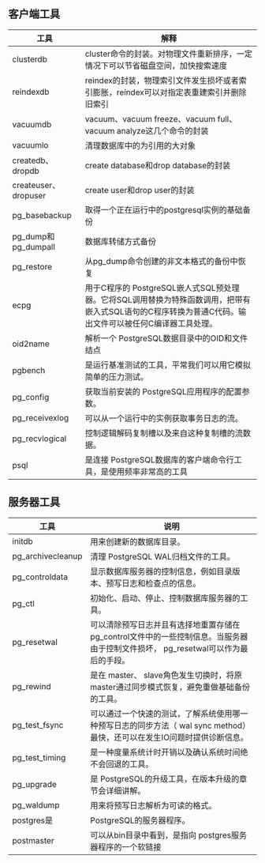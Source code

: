 ## 客户端工具

工具|解释
---|---
clusterdb|cluster命令的封装。对物理文件重新排序，一定情况下可以节省磁盘空间，加快搜索速度
reindexdb|reindex的封装，物理索引文件发生损坏或者索引膨胀，reindex可以对指定表重建索引并删除旧索引
vacuumdb|vacuum、vacuum freeze、vacuum full、vacuum analyze这几个命令的封装
vacuumlo|清理数据库中的为引用的大对象
createdb、dropdb|create database和drop database的封装
createuser、dropuser|create user和drop user的封装
pg_basebackup|取得一个正在运行中的postgresql实例的基础备份
pg_dump和pg_dumpall|数据库转储方式备份
pg_restore|从pg_dump命令创建的非文本格式的备份中恢复
ecpg|用于C程序的 PostgreSQL嵌人式SQL预处理器。它将SQL调用替换为特殊函数调用，把带有嵌入式SQL语句的C程序转换为普通C代码。输出文件可以被任何C编译器工具处理。
oid2name|解析一个 PostgreSQL数据目录中的OID和文件结点
pgbench|是运行基准测试的工具，平常我们可以用它模拟简单的压力测试。
pg_config|获取当前安装的 PostgreSQL应用程序的配置参数。
pg_receivexlog|可以从一个运行中的实例获取事务日志的流。
pg_recvlogical|控制逻辑解码复制槽以及来自这种复制槽的流数据。
psql|是连接 PostgreSQL数据库的客户端命令行工具，是使用频率非常高的工具

## 服务器工具

工具|说明
---|---
initdb|用来创建新的数据库目录。
pg_archivecleanup|清理 PostgreSQL WAL归档文件的工具。
pg_controldata|显示数据库服务器的控制信息，例如目录版本、预写日志和检查点的信息。
pg_ctl|初始化、启动、停止、控制数据库服务器的工具。
pg_resetwal|可以清除预写日志并且有选择地重置存储在 pg_control文件中的一些控制信息。当服务器由于控制文件损坏， pg_resetwal可以作为最后的手段。
pg_rewind|是在 master、 slave角色发生切换时，将原 master通过同步模式恢复，避免重做基础备份的工具。
pg_test_fsync|可以通过一个快速的测试，了解系统使用哪一种预写日志的同步方法（ wal sync method）最快，还可以在发生IO问题时提供诊断信息。
pg_test_timing|是一种度量系统计时开销以及确认系统时间绝不会回退的工具。
pg_upgrade|是 PostgreSQL的升级工具，在版本升级的章节会详细讲解。
pg_waldump|用来将预写日志解析为可读的格式。
postgres是| PostgreSQL的服务器程序。
postmaster|可以从bin目录中看到，是指向 postgres服务器程序的一个软链接